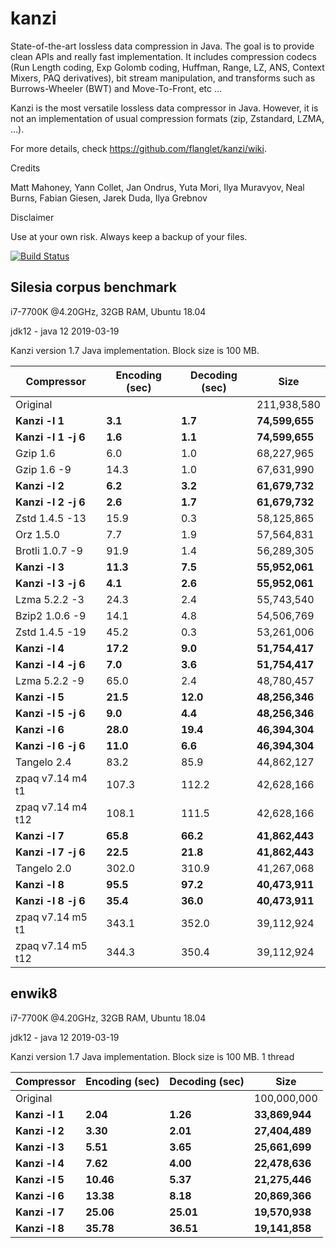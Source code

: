 kanzi
=====


State-of-the-art lossless data compression in Java.
The goal is to provide clean APIs and really fast implementation.
It includes compression codecs (Run Length coding, Exp Golomb coding, Huffman, Range, LZ, ANS, Context Mixers, PAQ derivatives), bit stream manipulation, and transforms such as Burrows-Wheeler (BWT) and Move-To-Front, etc ...

Kanzi is the most versatile lossless data compressor in Java. However, it is not an implementation of usual compression formats (zip, Zstandard, LZMA, ...).


For more details, check https://github.com/flanglet/kanzi/wiki.

Credits

Matt Mahoney,
Yann Collet,
Jan Ondrus,
Yuta Mori,
Ilya Muravyov,
Neal Burns,
Fabian Giesen,
Jarek Duda,
Ilya Grebnov

Disclaimer

Use at your own risk. Always keep a backup of your files.

[![Build Status](https://travis-ci.org/flanglet/kanzi.svg?branch=master)](https://travis-ci.org/flanglet/kanzi)

Silesia corpus benchmark
-------------------------

i7-7700K @4.20GHz, 32GB RAM, Ubuntu 18.04

jdk12 - java 12 2019-03-19

Kanzi version 1.7 Java implementation. Block size is 100 MB. 


|        Compressor           | Encoding (sec)  | Decoding (sec)  |    Size          |
|-----------------------------|-----------------|-----------------|------------------|
|Original     	              |                 |                 |   211,938,580    |	
|**Kanzi -l 1**               |  	   **3.1** 	  |     **1.7**     |  **74,599,655**  |
|**Kanzi -l 1 -j 6**          |  	   **1.6** 	  |     **1.1**     |  **74,599,655**  |
|Gzip 1.6	                    |        6.0      |       1.0       |    68,227,965    |        
|Gzip 1.6	-9                  |       14.3      |       1.0       |    67,631,990    |        
|**Kanzi -l 2**               |	     **6.2**	  |     **3.2**     |  **61,679,732**  |
|**Kanzi -l 2 -j 6**          |	     **2.6**	  |     **1.7**     |  **61,679,732**  |
|Zstd 1.4.5 -13               |	      15.9      |       0.3       |    58,125,865    |
|Orz 1.5.0                    |	       7.7      |       1.9       |    57,564,831    |
|Brotli 1.0.7 -9              |       91.9      |       1.4       |    56,289,305    |
|**Kanzi -l 3**               |	    **11.3**	  |     **7.5**     |  **55,952,061**  |
|**Kanzi -l 3 -j 6**          |	     **4.1**	  |     **2.6**     |  **55,952,061**  |
|Lzma 5.2.2 -3	              |       24.3	    |       2.4       |    55,743,540    |
|Bzip2 1.0.6 -9	              |       14.1      |       4.8       |    54,506,769	   |
|Zstd 1.4.5 -19	              |       45.2      |       0.3       |    53,261,006    |
|**Kanzi -l 4**               |	    **17.2**	  |     **9.0**     |  **51,754,417**  |
|**Kanzi -l 4 -j 6**          |      **7.0**    |     **3.6**     |  **51,754,417**  |
|Lzma 5.2.2 -9                |       65.0	    |       2.4       |    48,780,457    |
|**Kanzi -l 5**	              |     **21.5**    |    **12.0**     |  **48,256,346**  |
|**Kanzi -l 5 -j 6**          |      **9.0**    |     **4.4**     |  **48,256,346**  |
|**Kanzi -l 6**               |     **28.0**	  |    **19.4**     |  **46,394,304**  |
|**Kanzi -l 6 -j 6**          |     **11.0**	  |     **6.6**     |  **46,394,304**  |
|Tangelo 2.4	                |       83.2      |      85.9       |    44,862,127    |
|zpaq v7.14 m4 t1             |      107.3	    |     112.2       |    42,628,166    |
|zpaq v7.14 m4 t12            |      108.1	    |     111.5       |    42,628,166    |
|**Kanzi -l 7**               |     **65.8**	  |    **66.2**     |  **41,862,443**  |
|**Kanzi -l 7 -j 6**          |     **22.5**	  |    **21.8**     |  **41,862,443**  |
|Tangelo 2.0	                |      302.0    	|     310.9       |    41,267,068    |
|**Kanzi -l 8**               |     **95.5**	  |    **97.2**     |  **40,473,911**  |
|**Kanzi -l 8 -j 6**          |     **35.4**	  |    **36.0**     |  **40,473,911**  |
|zpaq v7.14 m5 t1             |	     343.1	    |     352.0       |    39,112,924    |
|zpaq v7.14 m5 t12            |	     344.3	    |     350.4       |    39,112,924    |


enwik8
-------

i7-7700K @4.20GHz, 32GB RAM, Ubuntu 18.04

jdk12 - java 12 2019-03-19

Kanzi version 1.7 Java implementation. Block size is 100 MB. 1 thread


|        Compressor           | Encoding (sec)  | Decoding (sec)  |    Size          |
|-----------------------------|-----------------|-----------------|------------------|
|Original     	              |                 |                 |   100,000,000    |	
|**Kanzi -l 1**               |  	  **2.04** 	  |    **1.26**     |  **33,869,944**  |
|**Kanzi -l 2**               |     **3.30**    |    **2.01**     |  **27,404,489**  |        
|**Kanzi -l 3**               |	    **5.51**    |    **3.65**     |  **25,661,699**  |
|**Kanzi -l 4**               |	    **7.62**	  |    **4.00**     |  **22,478,636**  |
|**Kanzi -l 5**               |	   **10.46**	  |    **5.37**     |  **21,275,446**  |
|**Kanzi -l 6**               |	   **13.38**	  |    **8.18**     |  **20,869,366**  |
|**Kanzi -l 7**               |	   **25.06**	  |   **25.01**     |  **19,570,938**  |
|**Kanzi -l 8**               |	   **35.78**	  |   **36.51**     |  **19,141,858**  |

